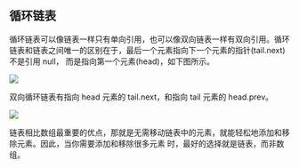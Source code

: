 ## 循环链表

循环链表可以像链表一样只有单向引用，也可以像双向链表一样有双向引用。循环链表和链表之间唯一的区别在于，最后一个元素指向下一个元素的指针(tail.next)不是引用 null， 而是指向第一个元素(head)，如下图所示。

![](../img/LoopLinkedList.png)

双向循环链表有指向 head 元素的 tail.next，和指向 tail 元素的 head.prev。

![](../img/LoopLinkedList2.png)

链表相比数组最重要的优点，那就是无需移动链表中的元素，就能轻松地添加和移除元素。因此，当你需要添加和移除很多元素 时，最好的选择就是链表，而非数组。
